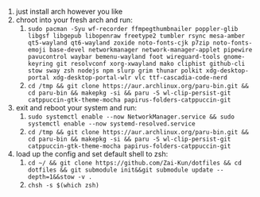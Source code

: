 1. just install arch however you like
2. chroot into your fresh arch and run:
    1. `sudo pacman -Syu wf-recorder ffmpegthumbnailer poppler-glib libgsf libgepub libopenraw freetype2 tumbler rsync mesa-amber qt5-wayland qt6-wayland zoxide noto-fonts-cjk p7zip noto-fonts-emoji base-devel networkmanager network-manager-applet pipewire pavucontrol waybar bemenu-wayland foot wireguard-tools gnome-keyring git resolvconf xorg-xwayland mako cliphist github-cli stow sway zsh nodejs npm slurp grim thunar polkit xdg-desktop-portal xdg-desktop-portal-wlr vlc ttf-cascadia-code-nerd`
    2. `cd /tmp && git clone https://aur.archlinux.org/paru-bin.git && cd paru-bin && makepkg -si && paru -S wl-clip-persist-git catppuccin-gtk-theme-mocha papirus-folders-catppuccin-git`
3. exit and reboot your system and run:
    1. `sudo systemctl enable --now NetworkManager.service && sudo systemctl enable --now systemd-resolved.service`
    2. `cd /tmp && git clone https://aur.archlinux.org/paru-bin.git && cd paru-bin && makepkg -si && paru -S wl-clip-persist-git catppuccin-gtk-theme-mocha papirus-folders-catppuccin-git`
4. load up the config and set default shell to zsh:
    1. `cd ~/ && git clone https://github.com/Zai-Kun/dotfiles && cd dotfiles && git submodule init&&git submodule update --depth=1&&stow -v .` 
    2. `chsh -s $(which zsh)`
